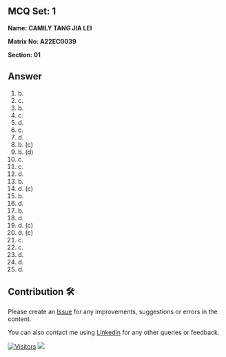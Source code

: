 ## MCQ Set: 1

**Name: CAMILY TANG JIA LEI**

**Matrix No: A22EC0039**

**Section: 01**

## Answer
1. b.
2. c. 
3. b.
4. c.
5. d.
6. c.
7. d.
8. b. (c)
9. b. (d)
10. c.
11. c.
12. d.
13. b.
14. d. (c)
15. b.
16. d.
17. b.
18. d.
19. d. (c)
20. d. (c)
21. c.
22. c.
23. d.
24. d.
25. d.

## Contribution 🛠️
Please create an [Issue](https://github.com/drshahizan/learn-php/issues) for any improvements, suggestions or errors in the content.

You can also contact me using [Linkedin](https://www.linkedin.com/in/drshahizan/) for any other queries or feedback.

[![Visitors](https://api.visitorbadge.io/api/visitors?path=https%3A%2F%2Fgithub.com%2Fdrshahizan&labelColor=%23697689&countColor=%23555555&style=plastic)](https://visitorbadge.io/status?path=https%3A%2F%2Fgithub.com%2Fdrshahizan)
![](https://hit.yhype.me/github/profile?user_id=81284918)